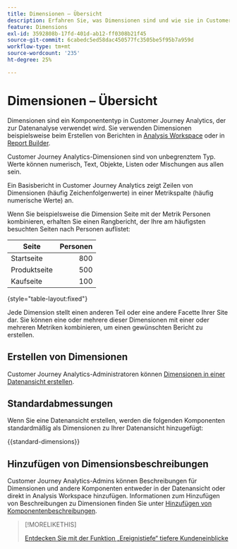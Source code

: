 ```yaml
---
title: Dimensionen – Übersicht
description: Erfahren Sie, was Dimensionen sind und wie sie in Customer Journey Analytics verwendet werden
feature: Dimensions
exl-id: 3592808b-17fd-401d-ab12-ff0308b21f45
source-git-commit: 6cabedc5ed58dac450577fc3505be5f95b7a959d
workflow-type: tm+mt
source-wordcount: '235'
ht-degree: 25%

---
```


# Dimensionen – Übersicht

Dimensionen sind ein Komponententyp in Customer Journey Analytics, der zur Datenanalyse verwendet wird. Sie verwenden Dimensionen beispielsweise beim Erstellen von Berichten in [Analysis Workspace](/help/analysis-workspace/home.md) oder in [Report Builder](/help/report-builder/rb-overview.md).

Customer Journey Analytics-Dimensionen sind von unbegrenztem Typ. Werte können numerisch, Text, Objekte, Listen oder Mischungen aus allen sein.

Ein Basisbericht in Customer Journey Analytics zeigt Zeilen von Dimensionen (häufig Zeichenfolgenwerte) in einer Metrikspalte (häufig numerische Werte) an.

Wenn Sie beispielsweise die Dimension Seite mit der Metrik Personen kombinieren, erhalten Sie einen Rangbericht, der Ihre am häufigsten besuchten Seiten nach Personen auflistet:

| Seite | Personen |
| --- | ---: |
| Startseite | 800 |
| Produktseite | 500 |
| Kaufseite | 100 |

{style="table-layout:fixed"}

Jede Dimension stellt einen anderen Teil oder eine andere Facette Ihrer Site dar. Sie können eine oder mehrere dieser Dimensionen mit einer oder mehreren Metriken kombinieren, um einen gewünschten Bericht zu erstellen.


## Erstellen von Dimensionen

Customer Journey Analytics-Administratoren können [Dimensionen in einer Datenansicht erstellen](/help/data-views/create-dataview.md#components).

## Standardabmessungen

Wenn Sie eine Datenansicht erstellen, werden die folgenden Komponenten standardmäßig als Dimensionen zu Ihrer Datenansicht hinzugefügt:

{{standard-dimensions}}


## Hinzufügen von Dimensionsbeschreibungen

Customer Journey Analytics-Admins können Beschreibungen für Dimensionen und andere Komponenten entweder in der Datenansicht oder direkt in Analysis Workspace hinzufügen. Informationen zum Hinzufügen von Beschreibungen zu Dimensionen finden Sie unter [Hinzufügen von Komponentenbeschreibungen](/help/components/add-component-descriptions.md).

>[!MORELIKETHIS]
>
>[Entdecken Sie mit der Funktion „Ereignistiefe“ tiefere Kundeneinblicke](https://experienceleaguecommunities.adobe.com/t5/adobe-analytics-blogs/discover-deeper-customer-insights-with-adobe-customer-journey/ba-p/753947#M576)
>

